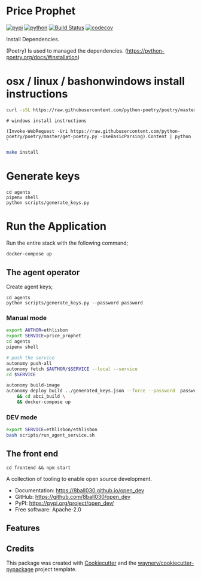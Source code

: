 # Price Prophet


[![pypi](https://img.shields.io/pypi/v/open_dev.svg)](https://pypi.org/project/open_dev/)
[![python](https://img.shields.io/pypi/pyversions/open_dev.svg)](https://pypi.org/project/open_dev/)
[![Build Status](https://github.com/8ball030/open_dev/actions/workflows/dev.yml/badge.svg)](https://github.com/8ball030/open_dev/actions/workflows/dev.yml)
[![codecov](https://codecov.io/gh/8ball030/open_dev/branch/main/graphs/badge.svg)](https://codecov.io/github/8ball030/open_dev)





Install Dependencies.

(Poetry) Is used to managed the dependencies. (https://python-poetry.org/docs/#installation)
# osx / linux / bashonwindows install instructions
```bash
curl -sSL https://raw.githubusercontent.com/python-poetry/poetry/master/get-poetry.py | python -
```
```
# windows install instructions
```
```
(Invoke-WebRequest -Uri https://raw.githubusercontent.com/python-poetry/poetry/master/get-poetry.py -UseBasicParsing).Content | python `
```

```bash
make install

```

# Generate keys

```
cd agents
pipenv shell
python scripts/generate_keys.py
```


# Run the Application
Run the entire stack with the following command;



```bash
docker-compose up
```

## The agent operator

Create agent keys;

```
cd agents
python scripts/generate_keys.py --password password

```
### Manual mode
```bash
export AUTHOR=ethlisbon
export SERVICE=price_prophet
cd agents
pipenv shell

# push the service
autonomy push-all
autonomy fetch $AUTHOR/$SERVICE --local --service
cd $SERVICE

autonomy build-image
autonomy deploy build ../generated_keys.json --force --password  password  --aev  \ 
    && cd abci_build \
    && docker-compose up


```

### DEV mode
```bash
export SERVICE=ethlisbon/ethlisbon
bash scripts/run_agent_service.sh

```


## The front end
```
cd frontend && npm start

```


A collection of tooling to enable open source development.


* Documentation: <https://8ball030.github.io/open_dev>
* GitHub: <https://github.com/8ball030/open_dev>
* PyPI: <https://pypi.org/project/open_dev/>
* Free software: Apache-2.0


## Features



## Credits

This package was created with [Cookiecutter](https://github.com/audreyr/cookiecutter) and the [waynerv/cookiecutter-pypackage](https://github.com/waynerv/cookiecutter-pypackage) project template.
